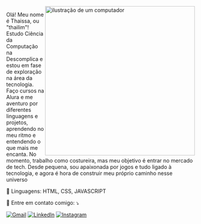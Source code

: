 <img src="https://raw.githubusercontent.com/MicaelliMedeiros/micaellimedeiros/master/image/computer-illustration.png" alt="ilustração de um computador" min-width="400px" max-width="400px" width="400px" align="right">

<p align="left"> 
  Olá! Meu nome é Thaissa, ou "thailim"! Estudo Ciência da Computação na Descomplica e estou em fase de exploração na área da tecnologia. Faço cursos na Alura e me aventuro por diferentes linguagens e projetos, aprendendo no meu ritmo e entendendo o que mais me encanta. No momento, trabalho como costureira, mas meu objetivo é entrar no mercado de tech. Desde pequena, sou apaixonada por jogos e tudo ligado à tecnologia, e agora é hora de construir meu próprio caminho nesse universo 
</p>

<p align="left">
  🦄 Linguagens: HTML, CSS, JAVASCRIPT
</p>

<p align="left">
  💌 Entre em contato comigo: ⤵️
</p>

<p align="left">
  <a href="thaissalima.dev@gmail.com" title="Gmail">
  <img src="https://img.shields.io/badge/-Gmail-FF0000?style=flat-square&labelColor=FF0000&logo=gmail&logoColor=white&link=LINK-DO-MEU-GMAIL" alt="Gmail"/></a>
  <a href="https://www.linkedin.com/in/thaissa-limadev/" title="LinkedIn">
  <img src="https://img.shields.io/badge/-Linkedin-0e76a8?style=flat-square&logo=Linkedin&logoColor=white&link=LINK-DO-MEU-LINKEDIN" alt="LinkedIn"/></a>
  <a href="https://www.instagram.com/ithailim/" title="Instagram">
  <img src="https://img.shields.io/badge/-Instagram-DF0174?style=flat-square&labelColor=DF0174&logo=instagram&logoColor=white&link=LINK-DO-MEU-INSTAGRAM" alt="Instagram"/></a>
</p>
